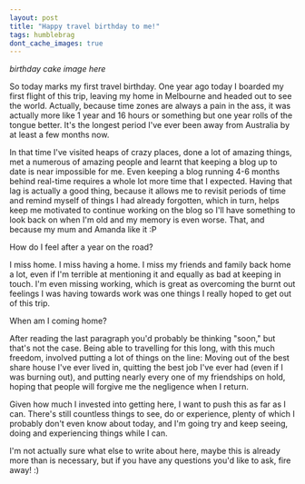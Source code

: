 ```yaml
---
layout: post
title: "Happy travel birthday to me!"
tags: humblebrag
dont_cache_images: true
---
```


*birthday cake image here*

So today marks my first travel birthday. One year ago today I boarded my first
flight of this trip, leaving my home in Melbourne and headed out to see the
world. Actually, because time zones are always a pain in the ass, it was
actually more like 1 year and 16 hours or something but one year rolls of the
tongue better. It's the longest period I've ever been away from Australia by at
least a few months now.

<!-- more -->

In that time I've visited heaps of crazy places, done a lot of amazing things,
met a numerous of amazing people and learnt that keeping a blog up to date is
near impossible for me. Even keeping a blog running 4-6 months behind real-time
requires a whole lot more time that I expected. Having that lag is actually a
good thing, because it allows me to revisit periods of time and remind myself of
things I had already forgotten, which in turn, helps keep me motivated to
continue working on the blog so I'll have something to look back on when I'm old
and my memory is even worse. That, and because my mum and Amanda like it :P

How do I feel after a year on the road?

I miss home. I miss having a home. I miss my friends and family back home a lot,
even if I'm terrible at mentioning it and equally as bad at keeping in touch.
I'm even missing working, which is great as overcoming the burnt out feelings I
was having towards work was one things I really hoped to get out of this trip.

When am I coming home?

After reading the last paragraph you'd probably be thinking "soon," but that's
not the case. Being able to travelling for this long, with this much freedom,
involved putting a lot of things on the line: Moving out of the best share house
I've ever lived in, quitting the best job I've ever had (even if I was burning
out), and putting nearly every one of my friendships on hold, hoping that people
will forgive me the negligence when I return.

Given how much I invested into getting here, I want to push this as far as I
can. There's still countless things to see, do or experience, plenty of which I
probably don't even know about today, and I'm going try and keep seeing, doing
and experiencing things while I can.

I'm not actually sure what else to write about here, maybe this is already more
than is necessary, but if you have any questions you'd like to ask, fire away!
:)
